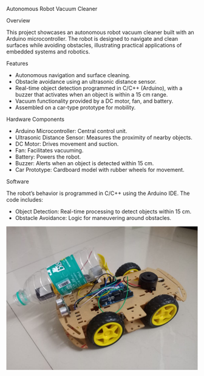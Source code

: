 Autonomous Robot Vacuum Cleaner

Overview

This project showcases an autonomous robot vacuum cleaner built with an Arduino microcontroller. The robot is designed to navigate and clean surfaces while avoiding obstacles, illustrating practical applications of embedded systems and robotics.

Features

- Autonomous navigation and surface cleaning.
- Obstacle avoidance using an ultrasonic distance sensor.
- Real-time object detection programmed in C/C++ (Arduino), with a buzzer that activates when an object is within a 15 cm range.
- Vacuum functionality provided by a DC motor, fan, and battery.
- Assembled on a car-type prototype for mobility.

Hardware Components

- Arduino Microcontroller: Central control unit.
- Ultrasonic Distance Sensor: Measures the proximity of nearby objects.
- DC Motor: Drives movement and suction.
- Fan: Facilitates vacuuming.
- Battery: Powers the robot.
- Buzzer: Alerts when an object is detected within 15 cm.
- Car Prototype: Cardboard model with rubber wheels for movement.

Software

The robot’s behavior is programmed in C/C++ using the Arduino IDE. The code includes:

- Object Detection: Real-time processing to detect objects within 15 cm.
- Obstacle Avoidance: Logic for maneuvering around obstacles.

 ![Robot Cleaner](https://github.com/ruchira30/Robot-Vacuum-Cleaner/blob/main/IMAGES/robot%20car.jpg)
